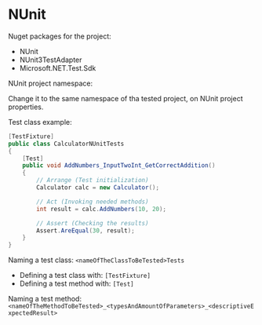 # NUnit #

Nuget packages for the project:

- NUnit
- NUnit3TestAdapter
- Microsoft.NET.Test.Sdk

NUnit project namespace:

Change it to the same namespace of tha tested project, on NUnit project
properties.

Test class example:

```csharp
[TestFixture]
public class CalculatorNUnitTests
{
    [Test]
    public void AddNumbers_InputTwoInt_GetCorrectAddition()
    {
        // Arrange (Test initialization)
        Calculator calc = new Calculator();

        // Act (Invoking needed methods)
        int result = calc.AddNumbers(10, 20);

        // Assert (Checking the results)
        Assert.AreEqual(30, result);
    }
}
```

Naming a test class:
`<nameOfTheClassToBeTested>Tests`

- Defining a test class with: `[TestFixture]`
- Defining a test method with: `[Test]`

Naming a test method:
`<nameOfTheMethodToBeTested>_<typesAndAmountOfParameters>_<descriptiveExpectedResult>`
